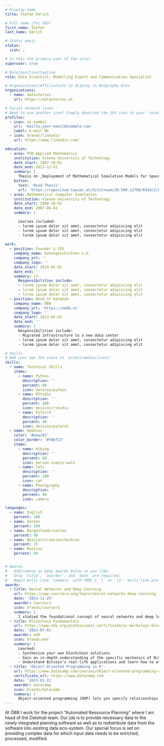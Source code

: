 ```yaml
---
# Display name
title: Štefan Emrich

# Full name (for SEO)
first_name: Štefan
last_name: Emrich

# Status emoji
status:
  icon: ☕️

# Is this the primary user of the site?
superuser: true

# Role/position/tagline
role: Data Scientist, Modelling Expert and Communication Specialist

# Organizations/Affiliations to display in Biography blox
organizations:
  - name: datastories
    url: https://datastories.at

# Social network links
# Need to use another icon? Simply download the SVG icon to your `assets/media/icons/` folder.
profiles:
  - icon: at-symbol
    url: 'mailto:your-email@example.com'
    label: E-mail Me
  - icon: brands/linkedin
    url: https://www.linkedin.com/

education:
  - area: PhD Applied Mathematics
    institution: Vienna University of Technology
    date_start: 2007-10-01
    date_end: 2013-12-01
    summary: |
      Thesis on _Deployment of Mathematical Simulation Models for Space Management_. Supervised by [Prof Felix Breitenecker](https://example.com).
    button:
      text: 'Read Thesis'
      url: 'https://repositum.tuwien.at/bitstream/20.500.12708/6934/2/Emrich%20Stefan%20-%202013%20-%20Deployment%20of%20mathematical%20simulation%20models%20for%20space...pdf'
  - area: Mathematical Computer Simulation
    institution: Vienna University of Technology
    date_start: 2000-10-01
    date_end: 2007-06-01
    summary: |

      Courses included:
      - lorem ipsum dolor sit amet, consectetur adipiscing elit
      - lorem ipsum dolor sit amet, consectetur adipiscing elit
      - lorem ipsum dolor sit amet, consectetur adipiscing elit
    
work:
  - position: Founder & CEO
    company_name: Datengeschichten e.U.
    company_url: ''
    company_logo: ''
    date_start: 2014-05-01
    date_end: ''
    summary: |2-
      Responsibilities include:
      - lorem ipsum dolor sit amet, consectetur adipiscing elit
      - lorem ipsum dolor sit amet, consectetur adipiscing elit
      - lorem ipsum dolor sit amet, consectetur adipiscing elit
  - position: Head of Datahub
    company_name: ÖBB
    company_url: 'https://oebb.at'
    company_logo: ''
    date_start: 2023-05-02
    date_end: ''
    summary: |
      Responsibilities include:
      - Migrated infrastructure to a new data center
      - lorem ipsum dolor sit amet, consectetur adipiscing elit
      - lorem ipsum dolor sit amet, consectetur adipiscing elit

# Skills
# Add your own SVG icons to `assets/media/icons/`
skills:
  - name: Technical Skills
    items:
      - name: Python
        description: ''
        percent: 80
        icon: devicon/python
      - name: RStudio
        description: ''
        percent: 100
        icon: devicon/rstudio
      - name: PyTorch
        description: ''
        percent: 40
        icon: devicon/pytorch
  - name: Hobbies
    color: '#eeac02'
    color_border: '#f0bf23'
    items:
      - name: Hiking
        description: ''
        percent: 60
        icon: person-simple-walk
      - name: Cats
        description: ''
        percent: 100
        icon: cat
      - name: Photography
        description: ''
        percent: 80
        icon: camera

languages:
  - name: English
    percent: 100
  - name: German
    percent: 100
  - name: Burgenlandcroatian
    percent: 90
  - name: Bosnian/Croatian/Serbian
    percent: 75
  - name: Russian
    percent: 60


# Awards.
#   Add/remove as many awards below as you like.
#   Only `title`, `awarder`, and `date` are required.
#   Begin multi-line `summary` with YAML's `|` or `|2-` multi-line prefix and indent 2 spaces below.
awards:
  - title: Neural Networks and Deep Learning
    url: https://www.coursera.org/learn/neural-networks-deep-learning
    date: '2023-11-25'
    awarder: Coursera
    icon: brands/coursera
    summary: |
      I studied the foundational concept of neural networks and deep learning. By the end, I was familiar with the significant technological trends driving the rise of deep learning; build, train, and apply fully connected deep neural networks; implement efficient (vectorized) neural networks; identify key parameters in a neural network’s architecture; and apply deep learning to your own applications.
  - title: Blockchain Fundamentals
    url: https://www.edx.org/professional-certificate/uc-berkeleyx-blockchain-fundamentals
    date: '2023-07-01'
    awarder: edX
    icon: brands/edx
    summary: |
      Learned:
      - Synthesize your own blockchain solutions
      - Gain an in-depth understanding of the specific mechanics of Bitcoin
      - Understand Bitcoin’s real-life applications and learn how to attack and destroy Bitcoin, Ethereum, smart contracts and Dapps, and alternatives to Bitcoin’s Proof-of-Work consensus algorithm
  - title: 'Object-Oriented Programming in R'
    url: https://www.datacamp.com/courses/object-oriented-programming-with-s3-and-r6-in-r
    certificate_url: https://www.datacamp.com
    date: '2023-01-21'
    awarder: datacamp
    icon: brands/datacamp
    summary: |
      Object-oriented programming (OOP) lets you specify relationships between functions and the objects that they can act on, helping you manage complexity in your code. This is an intermediate level course, providing an introduction to OOP, using the S3 and R6 systems. S3 is a great day-to-day R programming tool that simplifies some of the functions that you write. R6 is especially useful for industry-specific analyses, working with web APIs, and building GUIs.
---
```


At ÖBB I work for the project "Automated Ressource Planning" where I am head of the _Datahub_ team. Our job is to provide necessary data to the newly integrated planning software as well as to redistribute data from the software into existing data eco-system. Our special focus is set on providing complex data for which input data needs to be enriched, processed, modified.
